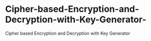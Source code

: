 # Cipher-based-Encryption-and-Decryption-with-Key-Generator-
Cipher based Encryption and Decryption with Key Generator 
